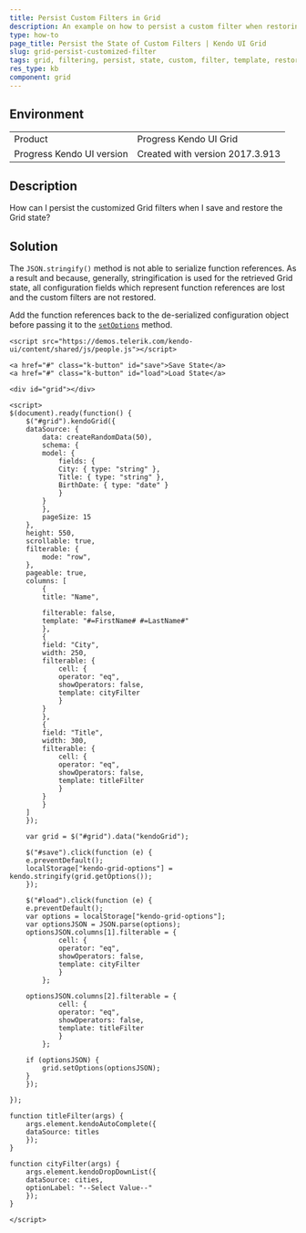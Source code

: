 ```yaml
---
title: Persist Custom Filters in Grid
description: An example on how to persist a custom filter when restoring the state of a Kendo UI Grid.
type: how-to
page_title: Persist the State of Custom Filters | Kendo UI Grid
slug: grid-persist-customized-filter
tags: grid, filtering, persist, state, custom, filter, template, restore, session, localstorage
res_type: kb
component: grid
---
```


## Environment

<table>
 <tr>
  <td>Product</td>
  <td>Progress Kendo UI Grid</td>
 </tr>
 <tr>
  <td>Progress Kendo UI version</td>
  <td>Created with version 2017.3.913</td>
 </tr>
</table>

## Description

How can I persist the customized Grid filters when I save and restore the Grid state?

## Solution

The `JSON.stringify()` method is not able to serialize function references. As a result and because, generally, stringification is used for the retrieved Grid state, all configuration fields which represent function references are lost and the custom filters are not restored.

Add the function references back to the de-serialized configuration object before passing it to the [`setOptions`](https://docs.telerik.com/kendo-ui/api/javascript/ui/grid/methods/setoptions) method.

```dojo
<script src="https://demos.telerik.com/kendo-ui/content/shared/js/people.js"></script>

<a href="#" class="k-button" id="save">Save State</a>
<a href="#" class="k-button" id="load">Load State</a>

<div id="grid"></div>

<script>
$(document).ready(function() {
    $("#grid").kendoGrid({
    dataSource: {
        data: createRandomData(50),
        schema: {
        model: {
            fields: {
            City: { type: "string" },
            Title: { type: "string" },
            BirthDate: { type: "date" }
            }
        }
        },
        pageSize: 15
    },
    height: 550,
    scrollable: true,
    filterable: {
        mode: "row",
    },
    pageable: true,
    columns: [
        {
        title: "Name",

        filterable: false,
        template: "#=FirstName# #=LastName#"
        },
        {
        field: "City",
        width: 250,
        filterable: {
            cell: {
            operator: "eq",
            showOperators: false,
            template: cityFilter
            }
        }
        },
        {
        field: "Title",
        width: 300,
        filterable: {
            cell: {
            operator: "eq",
            showOperators: false,
            template: titleFilter
            }
        }
        }
    ]
    });

    var grid = $("#grid").data("kendoGrid");

    $("#save").click(function (e) {
    e.preventDefault();
    localStorage["kendo-grid-options"] = kendo.stringify(grid.getOptions());
    });

    $("#load").click(function (e) {
    e.preventDefault();
    var options = localStorage["kendo-grid-options"];
    var optionsJSON = JSON.parse(options);
    optionsJSON.columns[1].filterable = {
            cell: {
            operator: "eq",
            showOperators: false,
            template: cityFilter
            }
        };

    optionsJSON.columns[2].filterable = {
            cell: {
            operator: "eq",
            showOperators: false,
            template: titleFilter
            }
        };

    if (optionsJSON) {
        grid.setOptions(optionsJSON);
    }
    });

});

function titleFilter(args) {
    args.element.kendoAutoComplete({
    dataSource: titles
    });
}

function cityFilter(args) {
    args.element.kendoDropDownList({
    dataSource: cities,
    optionLabel: "--Select Value--"
    });
}

</script>
```
